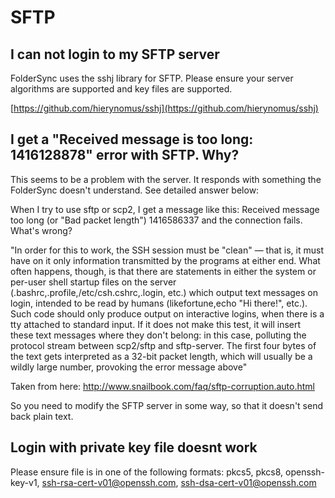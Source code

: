 # SFTP

## I can not login to my SFTP server
FolderSync uses the sshj library for SFTP. Please ensure your server algorithms are supported and key files are supported.

[https://github.com/hierynomus/sshj](https://github.com/hierynomus/sshj)

## I get a "Received message is too long: 1416128878" error with SFTP. Why? 
This seems to be a problem with the server. It responds with something the FolderSync doesn't understand. See detailed answer below:

When I try to use sftp or scp2, I get a message like this: 
Received message too long (or "Bad packet length") 1416586337 
and the connection fails. What's wrong? 

"In order for this to work, the SSH session must be "clean" — that is, it must have on it only information transmitted by the programs at either end. What often happens, though, is that there are statements in either the system or per-user shell startup files on the server (.bashrc,.profile,/etc/csh.cshrc,.login, etc.) which output text messages on login, intended to be read by humans (likefortune,echo "Hi there!", etc.). Such code should only produce output on interactive logins, when there is a tty attached to standard input. If it does not make this test, it will insert these text messages where they don't belong: in this case, polluting the protocol stream between scp2/sftp and sftp-server. The first four bytes of the text gets interpreted as a 32-bit packet length, which will usually be a wildly large number, provoking the error message above"

Taken from here: http://www.snailbook.com/faq/sftp-corruption.auto.html

So you need to modify the SFTP server in some way, so that it doesn't send back plain text.

## Login with private key file doesnt work
Please ensure file is in one of the following formats: pkcs5, pkcs8, openssh-key-v1, ssh-rsa-cert-v01@openssh.com, ssh-dsa-cert-v01@openssh.com
